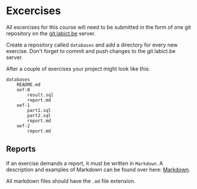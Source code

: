 # Excercises

All excercises for this course will need to be submitted in the form of one git repository on the [git.labict.be](https://git.labict.be) server.

Create a repository called `databases` and add a directory for every new exercise. Don't forget to commit and push changes to the git.labict.be server.

After a couple of exercises your project might look like this:

```text
databases
    README.md
    oef-0 
        result.sql
        report.md
    oef-1
        part1.sql
        part2.sql
        report.md
    oef-2
        report.md
```

## Reports

If an exercise demands a report, it must be written in `Markdown`. A description and examples of Markdown can be found over here: [Markdown](https://github.com/sillevl/course-databases/tree/206419169b16ae8f1090a6cddabb3b670a35fa4f/exercises/markdown.md).

All markdown files should have the `.md` file extension.


